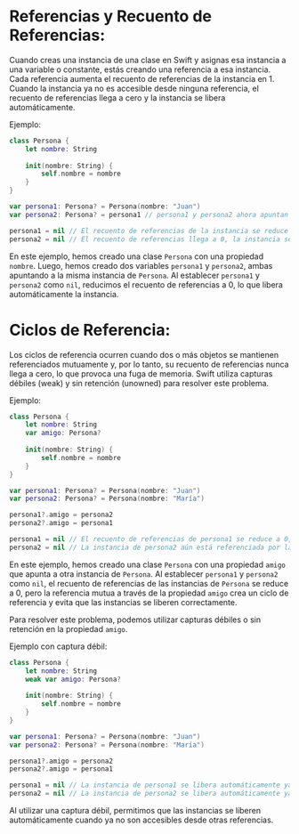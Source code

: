 # Referencias y Recuento de Referencias:
Cuando creas una instancia de una clase en Swift y asignas esa instancia a una variable o constante, estás creando una referencia a esa instancia. Cada referencia aumenta el recuento de referencias de la instancia en 1. Cuando la instancia ya no es accesible desde ninguna referencia, el recuento de referencias llega a cero y la instancia se libera automáticamente.

Ejemplo:

```swift
class Persona {
    let nombre: String
    
    init(nombre: String) {
        self.nombre = nombre
    }
}

var persona1: Persona? = Persona(nombre: "Juan")
var persona2: Persona? = persona1 // persona1 y persona2 ahora apuntan a la misma instancia

persona1 = nil // El recuento de referencias de la instancia se reduce a 1
persona2 = nil // El recuento de referencias llega a 0, la instancia se libera automáticamente
```

En este ejemplo, hemos creado una clase `Persona` con una propiedad `nombre`. Luego, hemos creado dos variables `persona1` y `persona2`, ambas apuntando a la misma instancia de `Persona`. Al establecer `persona1` y `persona2` como `nil`, reducimos el recuento de referencias a 0, lo que libera automáticamente la instancia.


# Ciclos de Referencia:
Los ciclos de referencia ocurren cuando dos o más objetos se mantienen referenciados mutuamente y, por lo tanto, su recuento de referencias nunca llega a cero, lo que provoca una fuga de memoria. Swift utiliza capturas débiles (weak) y sin retención (unowned) para resolver este problema.

Ejemplo:

```swift
class Persona {
    let nombre: String
    var amigo: Persona?
    
    init(nombre: String) {
        self.nombre = nombre
    }
}

var persona1: Persona? = Persona(nombre: "Juan")
var persona2: Persona? = Persona(nombre: "María")

persona1?.amigo = persona2
persona2?.amigo = persona1

persona1 = nil // El recuento de referencias de persona1 se reduce a 0, pero la instancia de persona2 aún está referenciada por la propiedad amigo
persona2 = nil // La instancia de persona2 aún está referenciada por la propiedad amigo de persona1, y viceversa, creando un ciclo de referencia y causando una fuga de memoria
```

En este ejemplo, hemos creado una clase `Persona` con una propiedad `amigo` que apunta a otra instancia de `Persona`. Al establecer `persona1` y `persona2` como `nil`, el recuento de referencias de las instancias de `Persona` se reduce a 0, pero la referencia mutua a través de la propiedad `amigo` crea un ciclo de referencia y evita que las instancias se liberen correctamente.

Para resolver este problema, podemos utilizar capturas débiles o sin retención en la propiedad `amigo`.

Ejemplo con captura débil:

```swift
class Persona {
    let nombre: String
    weak var amigo: Persona?
    
    init(nombre: String) {
        self.nombre = nombre
    }
}

var persona1: Persona? = Persona(nombre: "Juan")
var persona2: Persona? = Persona(nombre: "María")

persona1?.amigo = persona2
persona2?.amigo = persona1

persona1 = nil // La instancia de persona1 se libera automáticamente ya que la propiedad amigo es una captura débil
persona2 = nil // La instancia de persona2 se libera automáticamente ya que la propiedad amigo es una captura débil
```

Al utilizar una captura débil, permitimos que las instancias se liberen automáticamente cuando ya no son accesibles desde otras referencias.